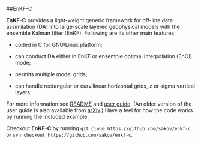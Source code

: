 ##EnKF-C

**EnKF-C** provides a light-weight generic framework for off-line data assimilation (DA) into large-scale layered geophysical models with the ensemble Kalman filter (EnKF).
Following are its other main features:

- coded in C for GNU/Linux platform;

- can conduct DA either in EnKF or ensemble optimal interpolation (EnOI) mode;

- permits multiple model grids;

- can handle rectangular or curvilinear horizontal grids, z or sigma vertical layers.

For more information see [README](https://github.com/sakov/enkf-c/blob/master/enkf/README) and [user guide](https://github.com/sakov/enkf-c/blob/master/enkf/doc/enkf-userguide.pdf). (An older version of the user guide is also available from [arXiv](http://arxiv.org/abs/1410.1233).) Have a feel for how the code works by running the included example.

Checkout **EnKF-C** by running `git clone https://github.com/sakov/enkf-c`
or `svn checkout https://github.com/sakov/enkf-c`.
